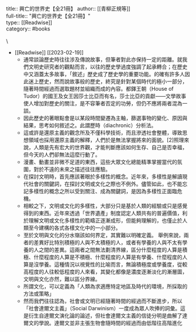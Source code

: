 title:: 興亡的世界史【全21冊】
author:: [[青柳正規等]]\
full-title:: "興亡的世界史【全21冊】"\
type:: [[Readwise]]\
category:: #books\
\
\

- [[Readwise]] [[2023-02-19]]
	- 通常談論歷史時往往涉及傳說故事，但筆者對此亦保持一定的距離。就我們文明史研究者的觀點而言，以往的歷史學過度強調了起承轉合；在歷史中又涵蓋太多故事，「敘述」歷史成了歷史學的重要功能。的確有許多人因此迷上歷史，然而說故事般的歷史，終究是針對某個時代的極小一部分，隨著時間經過而選取題材並組織而成的內容。都鐸王朝（House of Tudor）的國王及女王因莎士比亞而有名，莎士比亞的貢獻——文學故事使人增加對歷史的關注，是不容筆者否定的功勞，但仍不應將兩者混為一談。
	- 因此歷史的著眼點會是以某段時間變遷為主軸，篩選事物的變化、原因與結果，思考如何敘述之。此謂歷時（diachronic）分析法。
	- 這或許是還原主義的觀念所及不僅科學技術，而且滲透社會整體，導致思想領域也採用還原主義的解釋，人們於是無法掌握將來的面貌。[2]照理來說，人類是先有宏大的世界觀，才能判斷應該如何生存、自己是否幸福，但今天的人們卻無法這麼行動了。
	- 漫畫、動畫並非微不足道的東西，這些大眾文化總能精準掌握當代的氛圍，對於不遠的未來之描述往往應驗。
	- 在探討文明時，首先應該著眼於多樣性的概念。近年來，多樣性是解讀現代社會的關鍵詞，在探討文明或文化之際也不例外。儘管如此，也不能忘記多樣性的概念之所以受到關注、成為關鍵詞，是因為多樣性正面臨危機。
	- 相較之下，文明或文化的多樣性，大部分只是基於人類的經驗或只是感覺得到的東西。近年來透過「世界遺產」制度認定人類共有的普遍價值，利於理解文明或文化多樣性的範疇正逐漸成形，但能夠理解的，也僅止於人類至今建構的各式各樣文化中的一小部分。
	- 至於文明與文化的分水嶺該如何界定，其實難以明確定義。
	  舉例來說，兩者的差異好比特別積極的人與不太積極的人，或者有學養的人與不太有學養的人之間的差異。這兩者之間無法劃清界線，區分什麼程度的人算是積極、什麼程度的人算是不積極、什麼程度的人算是有學養、什麼程度的人算是沒學養。這種情況以視覺性的比喻而言，無論積極度或學養度，從較高程度的人往較低程度的人來看，其變化都像是濃度逐漸淡化的漸層圖，文明與文化亦然，難以區分界線。
	- 所謂文化，可以定義為「人類為求適應特定地區及時代的環境，所採取的方法或策略」
	- 然而我們往往認為，社會或文明已經隨著時間的經過而不斷進步，所以「社會達爾文主義」（Social Darwinism）一度成為眾人吹捧的詞彙。這是衍生自達爾文演化論的論述，但社會達爾文主義的信徒分明是曲解了達爾文的學說。達爾文並非主張生物會隨時間的經過而由低階往高階進化